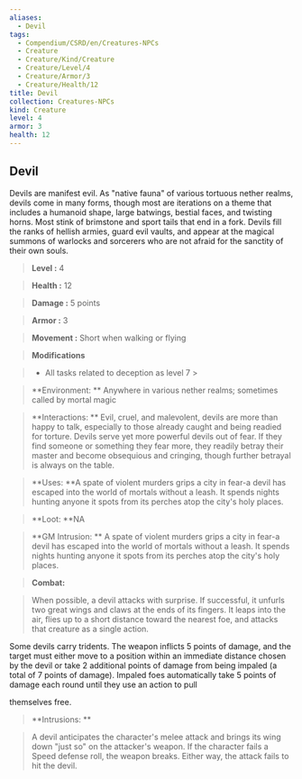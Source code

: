 ```yaml
---
aliases:
  - Devil
tags:
  - Compendium/CSRD/en/Creatures-NPCs
  - Creature
  - Creature/Kind/Creature
  - Creature/Level/4
  - Creature/Armor/3
  - Creature/Health/12
title: Devil
collection: Creatures-NPCs
kind: Creature
level: 4
armor: 3
health: 12
---
```

## Devil    
Devils are manifest evil. As "native fauna" of various tortuous nether realms, devils come in many forms, though most are iterations on a theme that includes a humanoid shape, large batwings, bestial faces, and twisting horns. Most stink of brimstone and sport tails that end in a fork. Devils fill the ranks of hellish armies, guard evil vaults, and appear at the magical summons of warlocks and sorcerers who are not afraid for the sanctity of their own souls.    
  
    
> **Level :** 4    
> **Health :** 12    
> **Damage :** 5 points    
> **Armor :** 3    
> **Movement :** Short when walking or flying    
> **Modifications**    
>- All tasks related to deception as level 7 >  
>    
> **Environment: ** Anywhere in various nether realms; sometimes called by mortal magic    
> **Interactions: ** Evil, cruel, and malevolent, devils are more than happy to talk, especially to those already caught and being readied for torture. Devils serve yet more powerful devils out of fear. If they find someone or something they fear more, they readily betray their master and become obsequious and cringing, though further betrayal is always on the table.    
> **Uses: **A spate of violent murders grips a city in fear-a devil has escaped into the world of mortals without a leash. It spends nights hunting anyone it spots from its perches atop the city's holy places.    
> **Loot: **NA    
> **GM Intrusion: ** A spate of violent murders grips a city in fear-a devil has escaped into the world of mortals without a leash. It spends nights hunting anyone it spots from its perches atop the city's holy places.    
  
> **Combat:**   
> When possible, a devil attacks with surprise. If successful, it unfurls two great wings and claws at the ends of its fingers. It leaps into the air, flies up to a short distance toward the nearest foe, and attacks that creature as a single action.  
Some devils carry tridents. The weapon inflicts 5 points of damage, and the target must either move to a position within an immediate distance chosen by the devil or take 2 additional points of damage from being impaled (a total of 7 points of damage). Impaled foes automatically take 5 points of damage each round until they use an action to pull  
themselves free.    
    
  
> **Intrusions: **   
> A devil anticipates the character's melee attack and brings its wing down "just so" on the attacker's weapon. If the character fails a Speed defense roll, the weapon breaks. Either way, the attack fails to hit the devil.    
